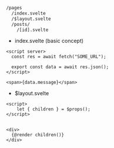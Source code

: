 ```txt
/pages
  /index.svelte
  /$layout.svelte
  /posts/
    /[id].svelte
```

- index.svelte (basic concept)

```svelte
<script server>
  const res = await fetch("SOME_URL");

  export const data = await res.json();
</script>

<span>{data.message}</span>
```

- $layout.svelte

```svelte
<script>
	let { children } = $props();
</script>


<div>
  {@render children()}
</div>

```
